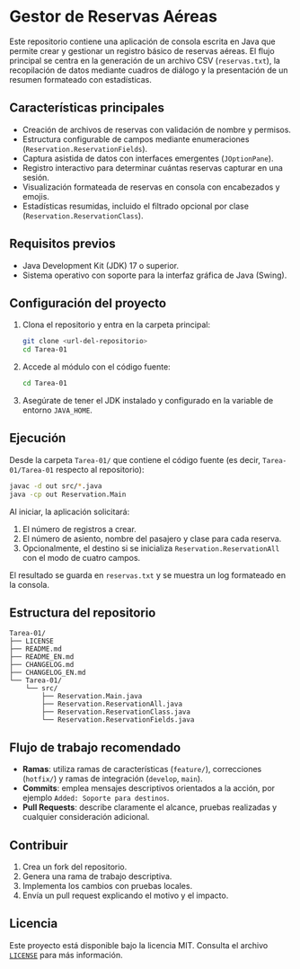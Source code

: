 # Gestor de Reservas Aéreas

Este repositorio contiene una aplicación de consola escrita en Java que permite crear y gestionar un registro básico de reservas aéreas. El flujo principal se centra en la generación de un archivo CSV (`reservas.txt`), la recopilación de datos mediante cuadros de diálogo y la presentación de un resumen formateado con estadísticas.

## Características principales

- Creación de archivos de reservas con validación de nombre y permisos.
- Estructura configurable de campos mediante enumeraciones (`Reservation.ReservationFields`).
- Captura asistida de datos con interfaces emergentes (`JOptionPane`).
- Registro interactivo para determinar cuántas reservas capturar en una sesión.
- Visualización formateada de reservas en consola con encabezados y emojis.
- Estadísticas resumidas, incluido el filtrado opcional por clase (`Reservation.ReservationClass`).

## Requisitos previos

- Java Development Kit (JDK) 17 o superior.
- Sistema operativo con soporte para la interfaz gráfica de Java (Swing).

## Configuración del proyecto

1. Clona el repositorio y entra en la carpeta principal:
   ```bash
   git clone <url-del-repositorio>
   cd Tarea-01
   ```
2. Accede al módulo con el código fuente:
   ```bash
   cd Tarea-01
   ```
3. Asegúrate de tener el JDK instalado y configurado en la variable de entorno `JAVA_HOME`.

## Ejecución

Desde la carpeta `Tarea-01/` que contiene el código fuente (es decir, `Tarea-01/Tarea-01` respecto al repositorio):

```bash
javac -d out src/*.java
java -cp out Reservation.Main
```

Al iniciar, la aplicación solicitará:

1. El número de registros a crear.
2. El número de asiento, nombre del pasajero y clase para cada reserva.
3. Opcionalmente, el destino si se inicializa `Reservation.ReservationAll` con el modo de cuatro campos.

El resultado se guarda en `reservas.txt` y se muestra un log formateado en la consola.

## Estructura del repositorio

```text
Tarea-01/
├── LICENSE
├── README.md
├── README_EN.md
├── CHANGELOG.md
├── CHANGELOG_EN.md
└── Tarea-01/
    └── src/
        ├── Reservation.Main.java
        ├── Reservation.ReservationAll.java
        ├── Reservation.ReservationClass.java
        └── Reservation.ReservationFields.java
```

## Flujo de trabajo recomendado

- **Ramas**: utiliza ramas de características (`feature/`), correcciones (`hotfix/`) y ramas de integración (`develop`, `main`).
- **Commits**: emplea mensajes descriptivos orientados a la acción, por ejemplo `Added: Soporte para destinos`.
- **Pull Requests**: describe claramente el alcance, pruebas realizadas y cualquier consideración adicional.

## Contribuir

1. Crea un fork del repositorio.
2. Genera una rama de trabajo descriptiva.
3. Implementa los cambios con pruebas locales.
4. Envía un pull request explicando el motivo y el impacto.

## Licencia

Este proyecto está disponible bajo la licencia MIT. Consulta el archivo [`LICENSE`](LICENSE) para más información.
